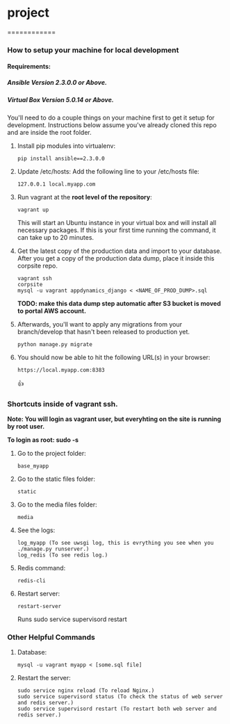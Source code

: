 # project
============

### How to setup your machine for local development
#### Requirements:

##### Ansible Version 2.3.0.0 or Above.

##### Virtual Box Version 5.0.14 or Above.


You'll need to do a couple things on your machine first to get it setup for development.
Instructions below assume you've already cloned this repo and are inside the root folder.


1. Install pip modules into virtualenv:
    ```shell
    pip install ansible==2.3.0.0
    ```

2. Update /etc/hosts:
    Add the following line to your /etc/hosts file:

    ```shell
    127.0.0.1 local.myapp.com
    ```

3. Run vagrant at the **root level of the repository**:
    ```shell
    vagrant up
    ```

    This will start an Ubuntu instance in your virtual box and will install all necessary packages.
    If this is your first time running the command, it can take up to 20 minutes.


4. Get the latest copy of the production data and import to your database.
    After you get a copy of the production data dump, place it inside this corpsite repo.

    ```shell
    vagrant ssh
    corpsite
    mysql -u vagrant appdynamics_django < <NAME_OF_PROD_DUMP>.sql
    ```
    **TODO: make this data dump step automatic after S3 bucket is moved to portal AWS account.**

5. Afterwards, you'll want to apply any migrations from your branch/develop that hasn't been released to production yet.
    ```shell
    python manage.py migrate
    ```

6. You should now be able to hit the following URL(s) in your browser:

    ```
    https://local.myapp.com:8383
    ```
    :+1:

### Shortcuts inside of vagrant ssh.
**Note: You will login as vagrant user, but everyhting on the site is running by root user.**

**To login as root: sudo -s**

1. Go to the project folder:
    ```
    base_myapp
    ```

2. Go to the static files folder:
    ```
    static
    ```

3. Go to the media files folder:
    ```
    media
    ```

4. See the logs:
    ```
    log_myapp (To see uwsgi log, this is evrything you see when you ./manage.py runserver.)
    log_redis (To see redis log.)
    ```

5. Redis command:
    ```
    redis-cli
    ```

6. Restart server:
    ```
    restart-server
    ```
    Runs sudo service supervisord restart

### Other Helpful Commands ###

1. Database:
    ```
    mysql -u vagrant myapp < [some.sql file]
    ```

2. Restart the server:
    ```
    sudo service nginx reload (To reload Nginx.)
    sudo service supervisord status (To check the status of web server and redis server.)
    sudo service supervisord restart (To restart both web server and redis server.)
    ```
